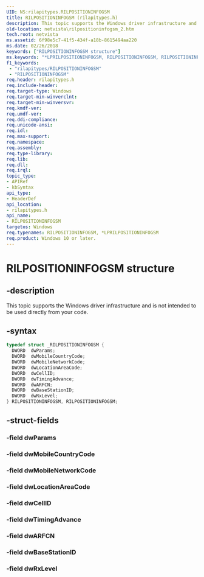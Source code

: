 ```yaml
---
UID: NS:rilapitypes.RILPOSITIONINFOGSM
title: RILPOSITIONINFOGSM (rilapitypes.h)
description: This topic supports the Windows driver infrastructure and is not intended to be used directly from your code.
old-location: netvista\rilpositioninfogsm_2.htm
tech.root: netvista
ms.assetid: 6f98e5c7-41f5-434f-a18b-8615494aa220
ms.date: 02/26/2018
keywords: ["RILPOSITIONINFOGSM structure"]
ms.keywords: "*LPRILPOSITIONINFOGSM, RILPOSITIONINFOGSM, RILPOSITIONINFOGSM structure [Network Drivers Starting with Windows Vista], netvista.rilpositioninfogsm_2, rilapitypes/RILPOSITIONINFOGSM"
f1_keywords:
 - "rilapitypes/RILPOSITIONINFOGSM"
 - "RILPOSITIONINFOGSM"
req.header: rilapitypes.h
req.include-header:
req.target-type: Windows
req.target-min-winverclnt:
req.target-min-winversvr:
req.kmdf-ver:
req.umdf-ver:
req.ddi-compliance:
req.unicode-ansi:
req.idl:
req.max-support:
req.namespace:
req.assembly:
req.type-library:
req.lib:
req.dll:
req.irql:
topic_type:
- APIRef
- kbSyntax
api_type:
- HeaderDef
api_location:
- rilapitypes.h
api_name:
- RILPOSITIONINFOGSM
targetos: Windows
req.typenames: RILPOSITIONINFOGSM, *LPRILPOSITIONINFOGSM
req.product: Windows 10 or later.
---
```


# RILPOSITIONINFOGSM structure


## -description


This topic supports the Windows driver infrastructure and is not intended to be used directly from your code.


## -syntax


```cpp
typedef struct _RILPOSITIONINFOGSM {
  DWORD  dwParams;
  DWORD  dwMobileCountryCode;
  DWORD  dwMobileNetworkCode;
  DWORD  dwLocationAreaCode;
  DWORD  dwCellID;
  DWORD  dwTimingAdvance;
  DWORD  dwARFCN;
  DWORD  dwBaseStationID;
  DWORD  dwRxLevel;
} RILPOSITIONINFOGSM, RILPOSITIONINFOGSM;
```


## -struct-fields




### -field dwParams


### -field dwMobileCountryCode


### -field dwMobileNetworkCode


### -field dwLocationAreaCode


### -field dwCellID


### -field dwTimingAdvance


### -field dwARFCN


### -field dwBaseStationID


### -field dwRxLevel

